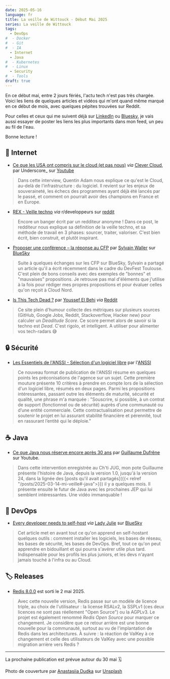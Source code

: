 ```yaml
---
date: 2025-05-16
language: fr
title: La veille de Wittouck - Début Mai 2025 
series: La veille de Wittouck
tags:
  - DevOps
#  - Docker
#  - Git
#  - IA
  - Internet
  - Java
#  - Kubernetes
#  - Linux
  - Security
#  - Tools
draft: true
---
```


En ce début mai, entre 2 jours fériés, l'actu tech n'est pas très chargée. Voici les liens de quelques articles et vidéos qui m'ont quand même marqué en ce début de mois, avec quelques pépites trouvées sur Reddit.

Pour celles et ceux qui me suivent déjà sur [LinkedIn](https://www.linkedin.com/in/julien-wittouck) ou [Bluesky](https://bsky.app/profile/codekaio.bsky.social), je vais aussi essayer de poster les liens les plus importants dans mon feed, un peu au fil de l'eau.

Bonne lecture !

<!--more-->

## 🛜 Internet

* [Ce que les USA ont compris sur le cloud (et pas nous)](https://youtu.be/z9y5eiNYhD8?feature=shared) _via_ [Clever Cloud](https://www.linkedin.com/company/clever-cloud/), par Underscore_ sur [Youtube](https://www.youtube.com/@Underscore_)

> Dans cette interview, Quentin Adam nous explique ce qu'est le Cloud, au-delà de l'infrastructure : du logiciel. Il revient sur les enjeux de souveraineté, les échecs des programmes ayant déjà été lancés par le passé, et comment on pourrait avoir des champions en France et en Europe.

* [REX - Veille techno](https://www.reddit.com/r/developpeurs/comments/1irkvkk/rex_veille_techno/) _via_ r/developpeurs sur [reddit](https://www.reddit.com/r/developpeurs/)

> Encore un banger écrit par un redditeur anonyme ! Dans ce post, le redditeur nous explique sa définition de la veille techno, et sa méthode de travail en 3 phases: sourcer, traiter, valoriser. C'est bien écrit, bien construit, et plutôt inspirant.

* [Proposer une conférence – la réponse au CFP](https://devfesttoulouse.fr/2025/03/18/proposer-une-conference-le-cfp/) par [Sylvain Waller](https://bsky.app/profile/swallez.com) sur [BlueSky](https://bsky.app/profile/swallez.com/post/3loanpn5bfc2e?utm_source=pocket_saves)

> Suite à quelques échanges sur les CFP sur BlueSky, Sylvain a partagé un article qu'il a écrit récemment dans le cadre du DevFest Toulouse. C'est plein de bons conseils avec des exemples de "bonnes" et "mauvaises" propositions. Je retrouve pas mal d'éléments que j'utilise à la fois pour rédiger mes propres propositions et pour évaluer celles qu'on reçoit à Cloud Nord.

* [Is This Tech Dead ?](https://www.isthistechdead.com/) par [Youssef El Behi](https://github.com/jobehi) _via_ [Reddit](https://www.reddit.com/r/developpeurs/comments/1kffcq3/isthistechdeadcom_est_maintenant_open_source/)

> Ce site plein d'humour collecte des métriques sur plusieurs sources (GitHub, Google Jobs, Reddit, Stackoverflow, Hacker new) pour calculer un _Deaditude Score_. Ce score permet alors de savoir si la techno est _Dead_. C'est rigolo, et intelligent. A utiliser pour alimenter vos tech-radars 😅

## 🔒 Sécurité

* [Les Essentiels de l'ANSSI - Sélection d'un logiciel libre](https://cyber.gouv.fr/publications/selection-dun-logiciel-libre) par l'[ANSSI](https://cyber.gouv.fr)

> Ce nouveau format de publication de l'ANSSI résume en quelques points les préconisations de l'agence sur un sujet. Cette première mouture présente 10 critères à prendre en compte lors de la sélection d'un logiciel libre, résumés en deux pages. Parmi les propositions intéressantes, passant outre les éléments de maturité, sécurité et qualité, une phrase m'a marquée : "Souscrire, si possible, à un contrat de support (fonctionnel ou de
sécurité) auprès d’une communauté ou d’une entité commerciale. Cette
contractualisation peut permettre de soutenir le projet en lui assurant
stabilité financière et pérennité, tout en rassurant l’entité qui le déploie."

## ☕ Java

* [Ce que Java nous réserve encore après 30 ans](https://youtu.be/B9SUCiSLEM0) par [Guillaume Dufrêne](https://www.linkedin.com/in/guillaume-dufr%C3%AAne-90179410/) sur Youtube.

> Dans cette intervention enregistrée au Ch'ti JUG, mon pote Guillaume présente l'histoire de Java, depuis la version 1.0, jusqu'à la version 24, dans la lignée des [posts qu'il avait partagés]({{< relref "/posts/2025-03-14-mi-veille#-java">}}) il y a quelques mois. Il présente ensuite le futur de Java avec les prochaines JEP qui lui semblent intéressantes. Une vidéo immanquable !

[//]: # (## ☕ IA)

## 👷 DevOps

* [Every developer needs to self-host](https://dev.to/code42cate/every-developer-needs-to-self-host-43mm) _via_ [Lady Julie](https://bsky.app/profile/louhde.tech) sur [BlueSky](https://bsky.app/profile/louhde.tech/post/3lo6szy26ps2o)

> Cet article met en avant tout ce qu'on apprend en self-hostant quelques outils : comment installer les logiciels, les bases de réseau, les bases de sécurité, les bases de DevOps. Bref, tout ce qu'on peut apprendre en bidouillant et qui pourra s'avérer utile plus tard. Indispensable pour les profils les plus juniors, et les devs n'ayant jamais touché à l'infra ou au Cloud.

[//]: # (## ☸️ Kubernetes)

[//]: # (## 🐋 Docker)

[//]: # (## 🐧 Linux)

## 🏷️ Releases

* [Redis 8.0.0](https://github.com/redis/redis/releases/tag/8.0.0) est sorti le 2 mai 2025.

> Avec cette nouvelle version, Redis passe sur un modèle de licence triple, au choix de l'utilisateur : la license RSALv2, la SSPLv1 (ces deux licences ne sont pas réellement "Open Source") ou la AGPLv3. Le projet est également renommé _Redis Open Source_ pour marquer ce changement. Je considère que ce retour arrière est une bonne nouvelle pour la communauté, surtout au vu de l'implantation de Redis dans les architectures. À suivre : la réaction de ValKey à ce changement et celle des utilisateurs de ValKey avec une possible migration arrière vers Redis ? 

[//]: # (## 🎫 Évènements)

---

La prochaine publication est prévue autour du 30 mai 🗓️

Photo de couverture par [Anastasiia Dudka](https://unsplash.com/@anastasiiad?utm_content=creditCopyText&utm_medium=referral&utm_source=unsplash) sur [Unsplash](https://unsplash.com/photos/white-flowers-on-black-computer-keyboard-wm9QFiZhSf8?utm_content=creditCopyText&utm_medium=referral&utm_source=unsplash)
      